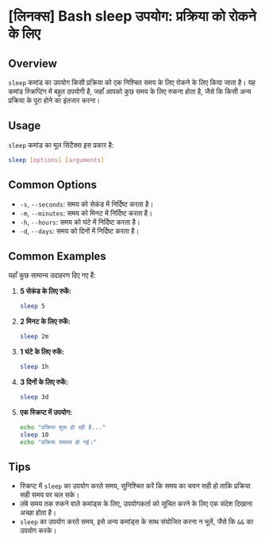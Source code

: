 # [लिनक्स] Bash sleep उपयोग: प्रक्रिया को रोकने के लिए

## Overview
`sleep` कमांड का उपयोग किसी प्रक्रिया को एक निश्चित समय के लिए रोकने के लिए किया जाता है। यह कमांड स्क्रिप्टिंग में बहुत उपयोगी है, जहाँ आपको कुछ समय के लिए रुकना होता है, जैसे कि किसी अन्य प्रक्रिया के पूरा होने का इंतजार करना।

## Usage
`sleep` कमांड का मूल सिंटैक्स इस प्रकार है:

```bash
sleep [options] [arguments]
```

## Common Options
- `-s`, `--seconds`: समय को सेकंड में निर्दिष्ट करता है।
- `-m`, `--minutes`: समय को मिनट में निर्दिष्ट करता है।
- `-h`, `--hours`: समय को घंटे में निर्दिष्ट करता है।
- `-d`, `--days`: समय को दिनों में निर्दिष्ट करता है।

## Common Examples
यहाँ कुछ सामान्य उदाहरण दिए गए हैं:

1. **5 सेकंड के लिए रुकें:**
   ```bash
   sleep 5
   ```

2. **2 मिनट के लिए रुकें:**
   ```bash
   sleep 2m
   ```

3. **1 घंटे के लिए रुकें:**
   ```bash
   sleep 1h
   ```

4. **3 दिनों के लिए रुकें:**
   ```bash
   sleep 3d
   ```

5. **एक स्क्रिप्ट में उपयोग:**
   ```bash
   echo "प्रक्रिया शुरू हो रही है..."
   sleep 10
   echo "प्रक्रिया समाप्त हो गई।"
   ```

## Tips
- स्क्रिप्ट में `sleep` का उपयोग करते समय, सुनिश्चित करें कि समय का चयन सही हो ताकि प्रक्रिया सही समय पर चल सके।
- लंबे समय तक रुकने वाले कमांड्स के लिए, उपयोगकर्ता को सूचित करने के लिए एक संदेश दिखाना अच्छा होता है।
- `sleep` का उपयोग करते समय, इसे अन्य कमांड्स के साथ संयोजित करना न भूलें, जैसे कि `&&` का उपयोग करके।